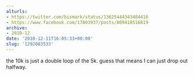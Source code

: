 ```yaml
---
alturls:
- https://twitter.com/bismark/status/13625444343484416
- https://www.facebook.com/17803937/posts/809418516819
archive:
- 2010-12
date: '2010-12-11T16:05:33+00:00'
slug: '1292083533'
---
```


the 10k is just a double loop of the 5k. guess that means I can just drop out halfway.

